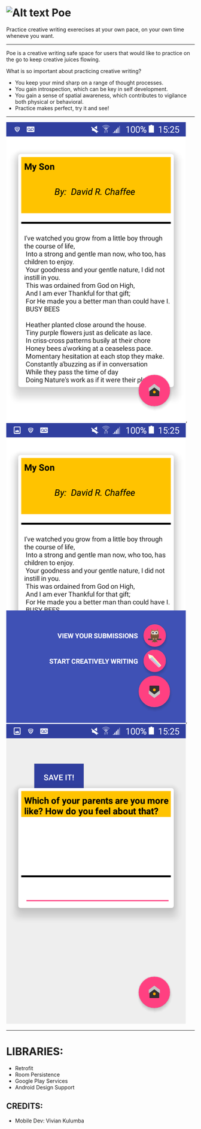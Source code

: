 ![Alt text](drawables/poeicon.png)
Poe
===========

Practice creative writing exerecises at your own pace, on your own time wheneve you want.

----------------------------------------------------------------------------------------

Poe is a creative writing safe space for users that would like to practice on the go to keep creative juices flowing.

What is so important about practicing creative writing?

* You keep your mind sharp on a range of thought processes.
* You gain introspection, which can be key in self development.
* You gain a sense of spatial awareness, which contributes to vigilance both physical or behavioral.
* Practice makes perfect, try it and see!
-----------------------------------------------------------------------------

![Alt text](Screenshot_2018-09-29-15-25-15.png),![Alt text](Screenshot_2018-09-29-15-25-20.png),![Alt text](Screenshot_2018-09-29-15-25-25.png)

_____________________________________________________________________________________________________________________________________________________________________________________________________________________________________________________________________________________________________________________________________________________________________

LIBRARIES:
===========

* Retrofit
* Room Persistence
* Google Play Services
* Android Design Support

CREDITS:
----------
* Mobile Dev: Vivian Kulumba

